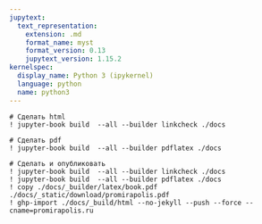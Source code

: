 ```yaml
---
jupytext:
  text_representation:
    extension: .md
    format_name: myst
    format_version: 0.13
    jupytext_version: 1.15.2
kernelspec:
  display_name: Python 3 (ipykernel)
  language: python
  name: python3
---
```


```{code-cell} ipython3
# Сделать html
! jupyter-book build  --all --builder linkcheck ./docs
```

```{code-cell} ipython3
# Сделать pdf
! jupyter-book build  --all --builder pdflatex ./docs
```

```{code-cell} ipython3
# Сделать и опубликовать
! jupyter-book build  --all --builder linkcheck ./docs
! jupyter-book build  --all --builder pdflatex ./docs
! copy ./docs/_builder/latex/book.pdf ./docs/_static/download/promirapolis.pdf
! ghp-import ./docs/_build/html --no-jekyll --push --force --cname=promirapolis.ru
```

```{code-cell} ipython3

```
